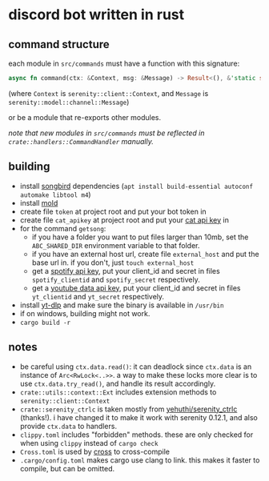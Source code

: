 # discord bot written in rust

## command structure
each module in `src/commands` must have a function with this signature:

```rust
async fn command(ctx: &Context, msg: &Message) -> Result<(), &'static str>
```
(where `Context` is `serenity::client::Context`, and `Message` is `serenity::model::channel::Message`)

or be a module that re-exports other modules.

*note that new modules in `src/commands` must be reflected in `crate::handlers::CommandHandler` manually.*

## building
- install [songbird](https://github.com/serenity-rs/songbird?tab=readme-ov-file#dependencies) dependencies (`apt install build-essential autoconf automake libtool m4`) 
- install [mold](https://github.com/rui314/mold)
- create file `token` at project root and put your bot token in
- create file `cat_apikey` at project root and put your [cat api key](https://thecatapi.com) in
- for the command `getsong`:
  - if you have a folder you want to put files larger than 10mb, set the `ABC_SHARED_DIR` environment variable to that folder.
  - if you have an external host url, create file `external_host` and put the base url in. if you don't, just `touch external_host`
  - get a [spotify api key](https://developer.spotify.com/dashboard), put your client_id and secret in files `spotify_clientid` and `spotify_secret` respectively.
  - get a [youtube data api key](https://developers.google.com/youtube/registering_an_application), put your client_id and secret in files `yt_clientid` and `yt_secret` respectively.
- install [yt-dlp](https://github.com/yt-dlp/yt-dlp/) and make sure the binary is available in `/usr/bin`
- if on windows, building might not work.
- `cargo build -r`

## notes
- be careful using `ctx.data.read()`: it can deadlock since `ctx.data` is an instance of `Arc<RwLock<..>>`. a way to make these locks more clear is to use `ctx.data.try_read()`, and handle its result accordingly.
- `crate::utils::context::Ext` includes extension methods to `serenity::client::Context`
- `crate::serenity_ctrlc` is taken mostly from [yehuthi/serenity_ctrlc](https://github.com/yehuthi/serenity_ctrlc/) (thanks!). i have changed it to make it work with serenity 0.12.1, and also provide `ctx.data` to handlers.
- `clippy.toml` includes "forbidden" methods. these are only checked for when using `clippy` instead of `cargo check`
- `Cross.toml` is used by [cross](https://github.com/cross-rs/cross/) to cross-compile
- `.cargo/config.toml` makes cargo use clang to link. this makes it faster to compile, but can be omitted.
